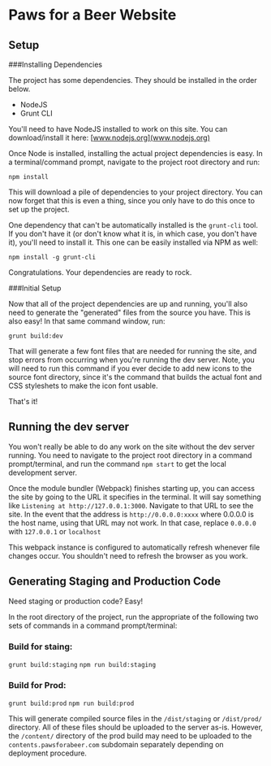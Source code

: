 # Paws for a Beer Website

## Setup

###Installing Dependencies

The project has some dependencies. They should be installed in the order below.

 - NodeJS
 - Grunt CLI

You'll need to have NodeJS installed to work on this site.
You can download/install it here: [www.nodejs.org](www.nodejs.org)

Once Node is installed, installing the actual project dependencies is easy. In a terminal/command prompt, navigate to the project root directory and run:

`npm install`

This will download a pile of dependencies to your project directory. You can now forget that this is even a thing, since you only have to do this once to set up the project.

One dependency that can't be automatically installed is the `grunt-cli` tool. If you don't have it (or don't know what it is, in which case, you don't have it), you'll need to install it. This one can be easily installed via NPM as well:

`npm install -g grunt-cli`

Congratulations. Your dependencies are ready to rock.

###Initial Setup

Now that all of the project dependencies are up and running, you'll also need to generate the "generated" files from the source you have. This is also easy!
In that same command window, run:

`grunt build:dev`

That will generate a few font files that are needed for running the site, and stop errors from occurring when you're running the dev server.
Note, you will need to run this command if you ever decide to add new icons to the source font directory, since it's the command that builds the actual font and CSS styleshets to make the icon font usable.

That's it!

## Running the dev server

You won't really be able to do any work on the site without the dev server running. You need to navigate to the project root directory in a command prompt/terminal, and run the command `npm start` to get the local development server.

Once the module bundler (Webpack) finishes starting up, you can access the site by going to the URL it specifies in the terminal. It will say something like `Listening at http://127.0.0.1:3000`. Navigate to that URL to see the site. In the event that the address is `http://0.0.0.0:xxxx` where 0.0.0.0 is the host name, using that URL may not work. In that case, replace `0.0.0.0` with `127.0.0.1` or `localhost`

This webpack instance is configured to automatically refresh whenever file changes occur. You shouldn't need to refresh the browser as you work.

## Generating Staging and Production Code
Need staging or production code? Easy!

In the root directory of the project, run the appropriate of the following two sets of commands in a command prompt/terminal:


### Build for staing:
`grunt build:staging`
`npm run build:staging`

### Build for Prod:
`grunt build:prod`
`npm run build:prod`

This will generate compiled source files in the `/dist/staging` or `/dist/prod/` directory. All of these files should be uploaded to the server as-is. However, the `/content/` directory of the prod build may need to be uploaded to the `contents.pawsforabeer.com` subdomain separately depending on deployment procedure.